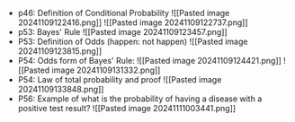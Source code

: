 - p46: Definition of Conditional Probability
![[Pasted image 20241109122416.png]]
![[Pasted image 20241109122737.png]]
- p53: Bayes' Rule
![[Pasted image 20241109123457.png]]
- P53: Definition of Odds (happen: not happen)
![[Pasted image 20241109123815.png]]
- P54: Odds form of Bayes' Rule:
![[Pasted image 20241109124421.png]]
![[Pasted image 20241109131332.png]]
- P54: Law of total probability and proof
![[Pasted image 20241109133848.png]]
- P56: Example of what is the probability of having a disease with a positive test result? ![[Pasted image 20241111003441.png]]